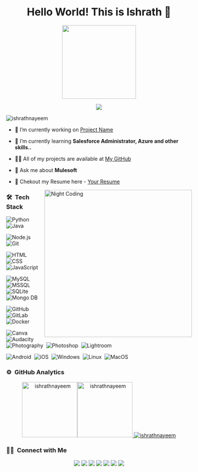 <h1 align="center">Hello World! This is Ishrath 👋</h1>
<p align="center">
  <img src="https://camo.githubusercontent.com/9afefcbff89a66b497e623146404d0e0d51fd46d9cd4039f8580a339a2ad9cbc/68747470733a2f2f6d69726f2e6d656469756d2e636f6d2f6d61782f323830302f312a4255376630324c655165454c7a747178613865436d772e676966" height="200"/>
</p>

<p align="center">
  <img src="https://readme-typing-svg.herokuapp.com/?lines=Software+Development+Engineer;MuleSoft+Developer;Graphic+Designer+,+Youtuber+and+Social+Media+Influencer" />
</p>

<p align="left"> <img src="https://komarev.com/ghpvc/?username=ishrathnayeem&label=Profile%20views&color=0e75b6&style=flat" alt="ishrathnayeem" /> </p>

- 🔭 I’m currently working on [Project Name](https://github.com/ishrathnayeem/RetrieveTravelOnTipRoutesAndScheduleSysAPI)

- 🌱 I’m currently learning **Salesforce Administrator, Azure and other skills..**

- 👨‍💻 All of my projects are available at [My GitHub](https://github.com/ishrathnayeem)

- 💬 Ask me about **Mulesoft**

- 📄 Chekout my Resume here -  [Your Resume](https://rxresu.me/)

<img id="optionalstuff" alt="Night Coding" src="https://media4.giphy.com/media/f3iwJFOVOwuy7K6FFw/giphy.gif?cid=ecf05e47dcj7w35th4zqt7w360lqh6ey885vmyw03om06wl3&rid=giphy.gif&ct=g" width=400px align="right"/>


### 🛠 &nbsp;Tech Stack
![Python](https://img.shields.io/badge/-Python-05122A?style=flat&logo=python)&nbsp;
![Java](https://img.shields.io/badge/-Java-05122A?style=flat&logo=Java&logoColor=FFA518)&nbsp;

![Node.js](https://img.shields.io/badge/-Node.js-05122A?style=flat&logo=node.js)&nbsp;
![Git](https://img.shields.io/badge/-Git-05122A?style=flat&logo=git)

![HTML](https://img.shields.io/badge/-HTML-05122A?style=flat&logo=HTML5)&nbsp;
![CSS](https://img.shields.io/badge/-CSS-05122A?style=flat&logo=CSS3&logoColor=1572B6)&nbsp;
![JavaScript](https://img.shields.io/badge/-JavaScript-05122A?style=flat&logo=javascript)&nbsp;

![MySQL](https://img.shields.io/badge/-MySQL-05122A?style=flat&logo=mysql&logoColor=FFA518)&nbsp;
![MSSQL](https://img.shields.io/badge/-MS_SQL-05122A?style=flat&logo=microsoftsqlserver)&nbsp;
![SQLite](https://img.shields.io/badge/-SQLite-05122A?style=flat&logo=sqlite)&nbsp;
![Mongo DB](https://img.shields.io/badge/-MongoDB-05122A?style=flat&logo=mongodb)

![GitHub](https://img.shields.io/badge/-GitHub-05122A?style=flat&logo=github)&nbsp;
![GitLab](https://img.shields.io/badge/-GitLab-05122A?style=flat&logo=gitlab)&nbsp;
![Docker](https://img.shields.io/badge/-Docker-05122A?style=flat&logo=docker)&nbsp;


![Canva](https://img.shields.io/badge/-Canva-05122A?style=flat&logo=canva)&nbsp;
![Audacity](https://img.shields.io/badge/-Audacity-05122A?style=flat&logo=audacity)&nbsp;
![Photography](https://img.shields.io/badge/-Photography-05122A?style=flat&logo=photobucket)&nbsp;
![Photoshop](https://img.shields.io/badge/-Photoshop-05122A?style=flat&logo=adobephotoshop)&nbsp;
![Lightroom](https://img.shields.io/badge/-Lightroom-05122A?style=flat&logo=adobelightroom)&nbsp;

![Android](https://img.shields.io/badge/-Android-05122A?style=flat&logo=android)&nbsp;
![iOS](https://img.shields.io/badge/-iOS-05122A?style=flat&logo=iOS)&nbsp;
![Windows](https://img.shields.io/badge/-Windows-05122A?style=flat&logo=windows)&nbsp;
![Linux](https://img.shields.io/badge/-Linux-05122A?style=flat&logo=linux)&nbsp;
![MacOS](https://img.shields.io/badge/-MacOS-05122A?style=flat&logo=macOS)&nbsp;

### ⚙️ &nbsp;GitHub Analytics

<p align="center">
<a href="https://github.com/ishrathnayeem">
<img  src="https://github-readme-stats.vercel.app/api/top-langs?username=ishrathnayeem&show_icons=true&locale=en&layout=compact&theme=nightowl&hide_border=true" alt="ishrathnayeem" height=150px/><img  src="https://github-readme-stats.vercel.app/api?username=ishrathnayeem&show_icons=true&locale=en&theme=nightowl&hide_border=true" alt="ishrathnayeem" height=150px />
  <img src="https://github-readme-streak-stats.herokuapp.com/?user=ishrathnayeem&theme=nightowl&hide_border=true" alt="ishrathnayeem"/>
</a>
</p>


### 🤝🏻 &nbsp;Connect with Me

<p align="center">
<a href="https://github.com/ishrathnayeem"><img src="https://img.shields.io/badge/-Website-00A5E9?style=flat&logo=googlechrome&logoColor=white"/></a>
<a href="mailto:ishrathnayeem1@gmail.com"><img src="https://img.shields.io/badge/-Mail-D14836?style=flat&logo=Gmail&logoColor=white"/></a>
<a href="www.linkedin.com/in/ishrathnayeem"><img src="https://img.shields.io/badge/-LinkedIn-0077B5?style=flat&logo=Linkedin&logoColor=white"/></a>
<a href="https://instagram.com/ishrathnayeem"><img src="https://img.shields.io/badge/-Instagram-E1306C?style=flat&logo=Instagram&logoColor=white"/></a>
<a href="https://facebook.com/ishrathnayeem"><img src="https://img.shields.io/badge/-Facebook-1877F2?style=flat&logo=Facebook&logoColor=white"/></a>
<a href="https://www.twitter.com/ishrathnayeem"><img src="https://img.shields.io/badge/-Twitter-42C3F7?style=flat&logo=twitter&logoColor=white"/></a>
<a href="https://clubhouse.com/@ishrathnayeem/"><img src="https://img.shields.io/badge/-Clubhouse-B655C8?style=flat&logo=clubhouse&logoColor=white"/></a>
</p>
